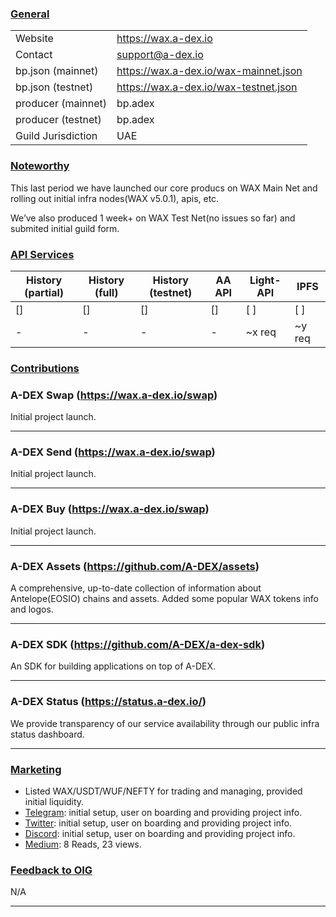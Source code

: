### <ins>General</ins>

|  |  |
| --- | --- |
| Website | https://wax.a-dex.io |
| Contact | support@a-dex.io |
| bp.json (mainnet) | https://wax.a-dex.io/wax-mainnet.json |
| bp.json (testnet) | https://wax.a-dex.io/wax-testnet.json |
| producer (mainnet) | bp.adex |
| producer (testnet) | bp.adex |
| Guild Jurisdiction | UAE |

### <ins>Noteworthy</ins>
This last period we have launched our core producs on WAX Main Net and rolling out initial infra nodes(WAX v5.0.1), apis, etc.

We’ve also produced 1 week+ on WAX Test Net(no issues so far) and submited initial guild form.

### <ins>API Services</ins>

| History (partial) | History (full) | History (testnet) | AA API | Light-API  | IPFS |
|--------|--------|--------|--------|--------|--------|
| [] | [] | [] | [] | [ ] | [ ] |  [ ] |
| - | - | - | - | ~x req |  ~y req |

### <ins>Contributions</ins>

### A-DEX Swap (https://wax.a-dex.io/swap)

Initial project launch.

---

### A-DEX Send (https://wax.a-dex.io/swap)

Initial project launch.

---

### A-DEX Buy (https://wax.a-dex.io/swap)

Initial project launch.

---

### A-DEX Assets (https://github.com/A-DEX/assets)

A comprehensive, up-to-date collection of information about Antelope(EOSIO) chains and assets.
Added some popular WAX tokens info and logos.

---

### A-DEX SDK (https://github.com/A-DEX/a-dex-sdk)

An SDK for building applications on top of A-DEX.

---

### A-DEX Status (https://status.a-dex.io/)

We provide transparency of our service availability through our public infra status dashboard.

---

### <ins>Marketing</ins>
* Listed WAX/USDT/WUF/NEFTY for trading and managing, provided initial liquidity.
* [Telegram](https://t.me/a_dex_official): initial setup, user on boarding and providing project info.
* [Twitter](https://twitter.com/a_dex_official): initial setup, user on boarding and providing project info.
* [Discord](https://discord.com/invite/3jRWnX7eQs): initial setup, user on boarding and providing project info.
* [Medium](https://medium.com/a-dex): 8 Reads, 23 views.

### <ins>Feedback to OIG</ins>

N/A

----